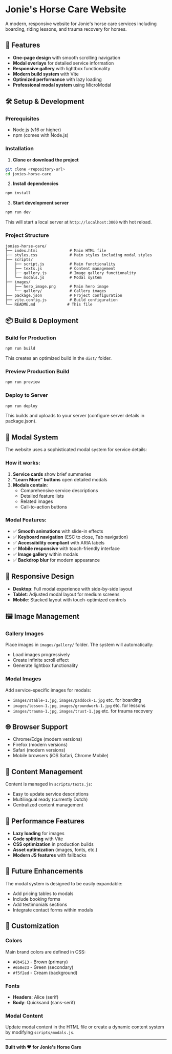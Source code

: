 # Jonie's Horse Care Website

A modern, responsive website for Jonie's horse care services including boarding, riding lessons, and trauma recovery for horses.

## 🚀 Features

- **One-page design** with smooth scrolling navigation
- **Modal overlays** for detailed service information
- **Responsive gallery** with lightbox functionality
- **Modern build system** with Vite
- **Optimized performance** with lazy loading
- **Professional modal system** using MicroModal

## 🛠 Setup & Development

### Prerequisites
- Node.js (v16 or higher)
- npm (comes with Node.js)

### Installation

1. **Clone or download the project**
```bash
git clone <repository-url>
cd jonies-horse-care
```

2. **Install dependencies**
```bash
npm install
```

3. **Start development server**
```bash
npm run dev
```
This will start a local server at `http://localhost:3000` with hot reload.

### Project Structure
```
jonies-horse-care/
├── index.html              # Main HTML file
├── styles.css              # Main styles including modal styles
├── scripts/
│   ├── script.js           # Main functionality
│   ├── texts.js            # Content management
│   ├── gallery.js          # Image gallery functionality
│   └── modals.js           # Modal system
├── images/
│   ├── hero_image.png      # Main hero image
│   └── gallery/            # Gallery images
├── package.json            # Project configuration
├── vite.config.js          # Build configuration
└── README.md              # This file
```

## 📦 Build & Deployment

### Build for Production
```bash
npm run build
```
This creates an optimized build in the `dist/` folder.

### Preview Production Build
```bash
npm run preview
```

### Deploy to Server
```bash
npm run deploy
```
This builds and uploads to your server (configure server details in package.json).

## 🎨 Modal System

The website uses a sophisticated modal system for service details:

### How it works:
1. **Service cards** show brief summaries
2. **"Learn More" buttons** open detailed modals
3. **Modals contain**:
   - Comprehensive service descriptions
   - Detailed feature lists
   - Related images
   - Call-to-action buttons

### Modal Features:
- ✅ **Smooth animations** with slide-in effects
- ✅ **Keyboard navigation** (ESC to close, Tab navigation)
- ✅ **Accessibility compliant** with ARIA labels
- ✅ **Mobile responsive** with touch-friendly interface
- ✅ **Image gallery** within modals
- ✅ **Backdrop blur** for modern appearance

## 📱 Responsive Design

- **Desktop**: Full modal experience with side-by-side layout
- **Tablet**: Adjusted modal layout for medium screens
- **Mobile**: Stacked layout with touch-optimized controls

## 🖼 Image Management

### Gallery Images
Place images in `images/gallery/` folder. The system will automatically:
- Load images progressively
- Create infinite scroll effect
- Generate lightbox functionality

### Modal Images
Add service-specific images for modals:
- `images/stable-1.jpg`, `images/paddock-1.jpg` etc. for boarding
- `images/lesson-1.jpg`, `images/groundwork-1.jpg` etc. for lessons
- `images/trauma-1.jpg`, `images/trust-1.jpg` etc. for trauma recovery

## 🌐 Browser Support

- Chrome/Edge (modern versions)
- Firefox (modern versions)
- Safari (modern versions)
- Mobile browsers (iOS Safari, Chrome Mobile)

## 📝 Content Management

Content is managed in `scripts/texts.js`:
- Easy to update service descriptions
- Multilingual ready (currently Dutch)
- Centralized content management

## 🎯 Performance Features

- **Lazy loading** for images
- **Code splitting** with Vite
- **CSS optimization** in production builds
- **Asset optimization** (images, fonts, etc.)
- **Modern JS features** with fallbacks

## 🚀 Future Enhancements

The modal system is designed to be easily expandable:
- Add pricing tables to modals
- Include booking forms
- Add testimonials sections
- Integrate contact forms within modals

## 🔧 Customization

### Colors
Main brand colors are defined in CSS:
- `#8b4513` - Brown (primary)
- `#6b8e23` - Green (secondary)
- `#f5f2ed` - Cream (background)

### Fonts
- **Headers**: Alice (serif)
- **Body**: Quicksand (sans-serif)

### Modal Content
Update modal content in the HTML file or create a dynamic content system by modifying `scripts/modals.js`.

---

**Built with ❤️ for Jonie's Horse Care**